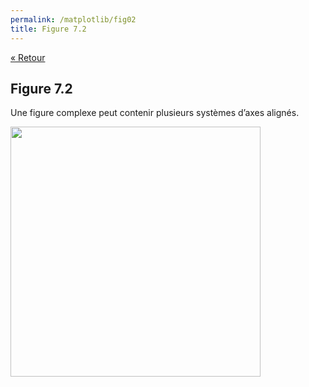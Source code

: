 ```yaml
---
permalink: /matplotlib/fig02
title: Figure 7.2
---
```


[« Retour](/python/matplotlib)

## Figure 7.2

Une figure complexe peut contenir plusieurs systèmes d’axes alignés.

<img src="/python/_static/matplotlib/fig02.png" width="400px"/>

<script src="https://emgithub.com/embed.js?target=https%3A%2F%2Fgithub.com%2Fxoolive%2Fpython%2Fblob%2Fmaster%2F02-ecosysteme%2F07-matplotlib%2Ffig02.py&style=github-gist&showLineNumbers=on"></script>
